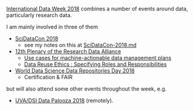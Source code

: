 [International Data Week 2018](http://internationaldataweek.org/programme-overview) combines a number of events around data, particularly research data.

I am mainly involved in three of them
- [SciDataCon 2018](https://www.scidatacon.org/IDW2018/programme/)
  - see my notes on this at [SciDataCon-2018.md](SciDataCon-2018.md)
- [12th Plenary of the Research Data Alliance](http://www.internationaldataweek.org/rda-12th-plenary)
  - [Use cases for machine-actionable data management plans](https://www.rd-alliance.org/wg-dmp-common-standards-rda-12th-plenary-meeting)
  - [Data Reuse Ethics : Specifying Roles and Responsibilities](https://www.rd-alliance.org/wg-dmp-common-standards-rda-12th-plenary-meeting)
- [World Data Science Data Repositories Day 2018](https://www.icsu-wds.org/events/wds-events/data-repositories-day-2018)
  - Certification & FAIR

but will also attend some other events throughout the week, e.g.
- [UVA/DSI Data Palooza 2018](https://dsi.virginia.edu/datapalooza2018) (remotely).
